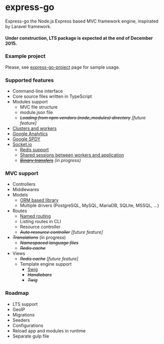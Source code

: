 # express-go #
Express-go the Node.js Express based MVC framework engine, inspirated by Laravel framework.

#### Under construction, LTS package is expected at the end of December 2015. ####

### Example project ###
Please, see [express-go-project](https://github.com/express-go/express-go-project/) page for sample usage.

### Supported features ###
* Command-line interface
* Core source files written in TypeScript
* Modules support
    * MVC file structure
    * module.json file
    * *~~Loading from npm vendors (node_modules) directory~~ [future feature]*
* [Clusters and workers](https://nodejs.org/api/cluster.htmlo)
* [Google Analytics](https://www.npmjs.com/package/nodalytics)
* [Google SPDY](https://www.npmjs.com/package/spdy)
* [Socket.io](https://www.npmjs.com/package/socket.io)
    * [Redis support](https://www.npmjs.com/package/socket.io-redis)
    * [Shared sessions between workers and application](https://www.npmjs.com/package/socket.io.session)
    * *~~[Binary transfers](https://www.npmjs.com/package/socket.io-stream)~~ (in progress)*


### MVC support ###
* Controllers
* Middlewares
* Models
    * [ORM based library](https://www.npmjs.com/package/sequelize)
    * Multiple drivers (PostgreSQL, MySQL, MariaDB, SQLite, MSSQL, ...)
* Routes
    * [Named routing](https://www.npmjs.com/package/named-routes)
    * Listing routes in CLI
    * Resource controller
    * *~~Auto resource controller~~ [future feature]*
* *~~Translations~~* (in progress)
    * *~~Namespaced language files~~*
    * *~~Redis cache~~*
* Views
    * *~~Redis cache~~ [future feature]*
    * Template engine support
        * [Swig](https://www.npmjs.com/package/swig)
        * *~~Handlebars~~*
        * *~~Twig~~*

### Roadmap ###
* LTS support
* GeoIP
* Migrations
* Seeders
* Configurations
* Reload app and modules in runtime
* Separate gulp file